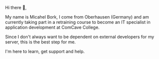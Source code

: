 Hi there 👋,

My name is Micahel Bork, I come from Oberhausen (Germany) and am currently taking part in a retraining course to become an IT specialist in application development at ComCave College.

Since I don't always want to be dependent on external developers for my server, this is the best step for me.

I'm here to learn, get support and help.
